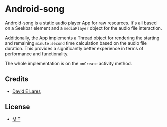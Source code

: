 # Android-song

Android-song is a static audio player App for raw resources. It's all based on a Seekbar element and a `mediaPlayer` object for the audio file interaction.

Additionally, the App implements a Thread object for rendering the starting and remaining `minute:second` time calculation based on the audio file duration. This provides a significantly better experience in terms of performance and functionality.

The whole implementation is on the `onCreate` activity method.

## Credits

 - [David E Lares](https://twitter.com/davidlares3)

## License

 - [MIT](https://opensource.org/licenses/MIT)
